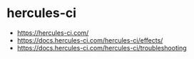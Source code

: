 # hercules-ci

* https://hercules-ci.com/
* https://docs.hercules-ci.com/hercules-ci/effects/
* https://docs.hercules-ci.com/hercules-ci/troubleshooting
